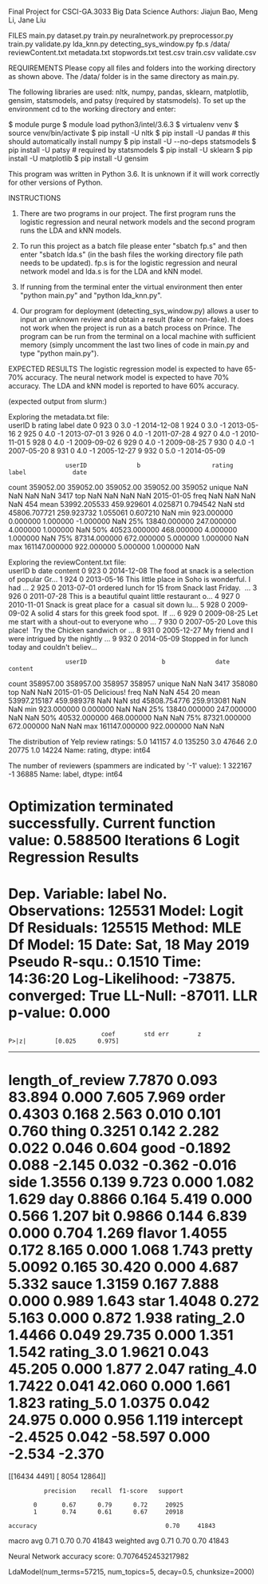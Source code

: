 Final Project for CSCI-GA.3033 Big Data Science
Authors: Jiajun Bao, Meng Li, Jane Liu


FILES
main.py
dataset.py
train.py
neuralnetwork.py
preprocessor.py
train.py
validate.py
lda_knn.py
detecting_sys_window.py
fp.s
/data/
    reviewContent.txt
    metadata.txt
    stopwords.txt
    test.csv
    train.csv
    validate.csv


REQUIREMENTS
Please copy all files and folders into the working directory as shown above. The /data/ folder is in the same directory as main.py.

The following libraries are used: nltk, numpy, pandas, sklearn, matplotlib, gensim, statsmodels, and patsy (required by statsmodels). To set up the environment cd to the working directory and enter:

$ module purge
$ module load python3/intel/3.6.3
$ virtualenv venv
$ source venv/bin/activate
$ pip install -U nltk
$ pip install -U pandas     # this should automatically install numpy
$ pip install -U --no-deps statsmodels
$ pip install -U patsy      # required by statsmodels
$ pip install -U sklearn
$ pip install -U matplotlib
$ pip install -U gensim

This program was written in Python 3.6. It is unknown if it will work correctly for other versions of Python.


INSTRUCTIONS
1. There are two programs in our project. The first program runs the logistic regression and neural network models and the second program runs the LDA and kNN models.

2. To run this project as a batch file please enter "sbatch fp.s" and then enter "sbatch lda.s" (in the bash files the working directory file path needs to be updated). fp.s is for the logistic regression and neural network model and lda.s is for the LDA and kNN model.

3. If running from the terminal enter the virtual environment then enter "python main.py" and "python lda_knn.py".

4. Our program for deployment (detecting_sys_window.py) allows a user to input an unknown review and obtain a result (fake or non-fake). It does not work when the project is run as a batch process on Prince. The program can be run from the terminal on a local machine with sufficient memory (simply uncomment the last two lines of code in main.py and type "python main.py").


EXPECTED RESULTS
The logistic regression model is expected to have 65-70% accuracy.
The neural network model is expected to have 70% accuracy.
The LDA and kNN model is reported to have 60% accuracy.

(expected output from slurm:)

Exploring the metadata.txt file:  
    userID  b  rating label        date 
0     923  0     3.0     -1  	2014-12-08 
1     924  0     3.0     -1  	2013-05-16 
2     925  0     4.0     -1  	2013-07-01 
3     926  0     4.0     -1  	2011-07-28 
4     927  0     4.0     -1  	2010-11-01 
5     928  0     4.0     -1  	2009-09-02 
6     929  0     4.0     -1  	2009-08-25 
7     930  0     4.0     -1  	2007-05-20 
8     931  0     4.0     -1  	2005-12-27 
9     932  0     5.0     -1  	2014-05-09 

               		userID              b                    rating              label             date 
count   	  359052.00  	  359052.00    	     359052.00    359052.00     359052 
unique            NaN            	NaN            	NaN              NaN         	   3417 
top                  NaN           	NaN            	NaN              NaN          2015-01-05 
freq                NaN            	NaN            	NaN              NaN          	   454 
mean     	53992.205533     459.929601       4.025871       0.794542         NaN 
std      	45806.707721     259.923732       1.055061       0.607210         NaN 
min        	923.000000         0.000000           1.000000      -1.000000         NaN 
25%      	13840.000000     247.000000       4.000000       1.000000         NaN 
50%      	40523.000000     468.000000       4.000000       1.000000         NaN 
75%      	87314.000000     672.000000       5.000000       1.000000         NaN 
max     	161147.000000   922.000000       5.000000       1.000000         NaN 
 
 
Exploring the reviewContent.txt file:  
    userID  b        date                                            content 
0     923  0  2014-12-08  The food at snack is a selection of popular Gr... 
1     924  0  2013-05-16  This little place in Soho is wonderful. I had ... 
2     925  0  2013-07-01  ordered lunch for 15 from Snack last Friday.  ... 
3     926  0  2011-07-28  This is a beautiful quaint little restaurant o... 
4     927  0  2010-11-01  Snack is great place for a  casual sit down lu... 
5     928  0  2009-09-02  A solid 4 stars for this greek food spot.  If ... 
6     929  0  2009-08-25  Let me start with a shout-out to everyone who ... 
7     930  0  2007-05-20  Love this place!  Try the Chicken sandwich or ... 
8     931  0  2005-12-27  My friend and I were intrigued by the nightly ... 
9     932  0  2014-05-09  Stopped in for lunch today and couldn't believ... 

               	    userID              	   b        	  date     	  content 
count   	 358957.00  	   358957.00     358957      358957 
unique          NaN            		NaN        	 3417          358080 
top               NaN               	NaN      2015-01-05   Delicious! 
freq              NaN               	NaN           454          20 
mean     	53997.215187    459.989378	  NaN         NaN 
std       	45808.754776	   259.913081    NaN         NaN 
min        	923.000000         0.000000       NaN         NaN 
25%      	13840.000000     247.000000   NaN         NaN 
50%      	40532.000000     468.000000   NaN         NaN 
75%      	87321.000000     672.000000   NaN         NaN 
max     	161147.000000   922.000000   NaN         NaN 

The distribution of Yelp review ratings: 
5.0    141157 
4.0    135250 
3.0     47646 
2.0     20775 
1.0     14224 
Name: rating, dtype: int64 
 
The number of reviewers (spammers are indicated by '-1' value): 
 1    322167 
-1     36885 
Name: label, dtype: int64


Optimization terminated successfully.
         Current function value: 0.588500
         Iterations 6
                           Logit Regression Results
==============================================================================
Dep. Variable:                     label   	No. Observations:               125531
Model:                                 Logit   	Df Residuals:                       125515
Method:                                MLE   	Df Model:                                    15
Date:                Sat, 18 May 2019   Pseudo R-squ.:                     0.1510
Time:                             14:36:20   	Log-Likelihood:                     -73875.
converged:                          True   	LL-Null:                                 -87011.
                                             LLR 	p-value:                                   0.000
====================================================================================
                       	      coef        std err        z      	   P>|z|        [0.025      0.975]
------------------------------------------------------------------------------------
length_of_review  7.7870      0.093     83.894    0.000       7.605       7.969
order                   0.4303      0.168      2.563      0.010       0.101       0.760
thing                   0.3251       0.142      2.282      0.022       0.046       0.604
good                   -0.1892      0.088     -2.145      0.032      -0.362      -0.016
side                    1.3556       0.139      9.723      0.000       1.082       1.629
day                     0.8866       0.164      5.419      0.000       0.566       1.207
bit                       0.9866       0.144      6.839      0.000       0.704       1.269
flavor                  1.4055       0.172      8.165      0.000       1.068       1.743
pretty                  5.0092       0.165     30.420      0.000       4.687       5.332
sauce                 1.3159       0.167      7.888      0.000       0.989       1.643
star                     1.4048       0.272      5.163      0.000       0.872       1.938
rating_2.0           1.4466       0.049     29.735      0.000       1.351       1.542
rating_3.0           1.9621       0.043     45.205      0.000       1.877       2.047
rating_4.0           1.7422       0.041     42.060      0.000       1.661       1.823
rating_5.0           1.0375       0.042     24.975      0.000       0.956       1.119
intercept           -2.4525        0.042    -58.597      0.000      -2.534      -2.370
====================================================================================
[[16434  4491]
 [ 8054 12864]]

              precision    recall  f1-score   support

           0       0.67      0.79      0.72     20925
           1       0.74      0.61      0.67     20918

    accuracy                                    0.70     41843
   macro avg       0.71      0.70       0.70     41843
weighted avg       0.71      0.70      0.70     41843


Neural Network accuracy score: 0.7076452453217982

LdaModel(num_terms=57215, num_topics=5, decay=0.5, chunksize=2000)


